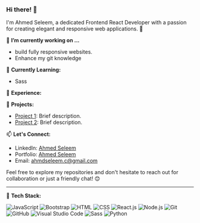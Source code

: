 ### Hi there! 👋

I'm Ahmed Seleem, a dedicated Frontend React Developer with a passion for creating elegant and responsive web applications. 🚀

🔭 **I’m currently working on ...**
- build fully responsive websites.
- Enhance my git knowledge

🌱 **Currently Learning:**
- Sass

💼 **Experience:**


🚀 **Projects:**
- [Project 1](https://github.com/yourusername/project-1): Brief description.
- [Project 2](https://github.com/yourusername/project-2): Brief description.

📫 **Let's Connect:**
- LinkedIn: [Ahmed Seleem](https://github.com/Ahmed-Seleem01)
- Portfolio: [Ahmed Seleem](https://www.yourportfolio.com)
- Email: ahmdseleem.c@gmail.com

Feel free to explore my repositories and don't hesitate to reach out for collaboration or just a friendly chat! 😊

---

🔧 **Tech Stack:**

![JavaScript](https://img.shields.io/badge/-JavaScript-F7DF1E?style=flat&logo=javascript&logoColor=black) ![Bootstrap](https://img.shields.io/badge/-Bootstrap-563D7C?style=flat&logo=bootstrap&logoColor=white) ![HTML](https://img.shields.io/badge/-HTML-E34F26?style=flat&logo=html5&logoColor=white) ![CSS](https://img.shields.io/badge/-CSS-1572B6?style=flat&logo=css3&logoColor=white) ![React.js](https://img.shields.io/badge/-React-61DAFB?style=flat&logo=react&logoColor=white) ![Node.js](https://img.shields.io/badge/-Node.js-339933?style=flat&logo=node.js&logoColor=white) ![Git](https://img.shields.io/badge/-Git-F05032?style=flat&logo=git&logoColor=white) ![GitHub](https://img.shields.io/badge/-GitHub-181717?style=flat&logo=github&logoColor=white) ![Visual Studio Code](https://img.shields.io/badge/-Visual%20Studio%20Code-007ACC?style=flat&logo=visual-studio-code&logoColor=white) ![Sass](https://img.shields.io/badge/-Sass-CC6699?style=flat&logo=sass&logoColor=white) ![Python](https://img.shields.io/badge/-Python-3776AB?style=flat&logo=python&logoColor=white)

